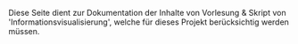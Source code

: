 Diese Seite dient zur Dokumentation der Inhalte von Vorlesung & Skript von 'Informationsvisualisierung', welche für dieses Projekt berücksichtig werden müssen.

